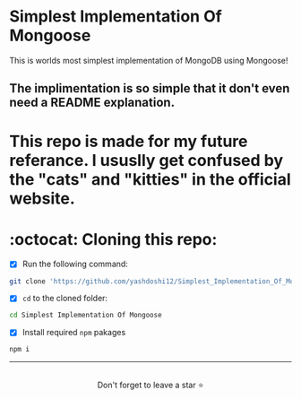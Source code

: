 # Simplest Implementation Of Mongoose
This is worlds most simplest implementation of MongoDB using Mongoose!
## The implimentation is so simple that it don't even need a README explanation. 


# This repo is made for my future referance. I ususlly get confused by the "cats" and "kitties" in the official website. 

# :octocat: Cloning this repo:
- [x] Run the following command:
```bash 
git clone 'https://github.com/yashdoshi12/Simplest_Implementation_Of_Mongoose-CRUD.git' 
```
- [x] `cd` to the cloned folder:
```bash 
cd Simplest Implementation Of Mongoose
```
- [x] Install required `npm` pakages
```bash 
npm i
```
<hr />
<br />

<div align="center">Don't forget to leave a star ⭐️</div>
